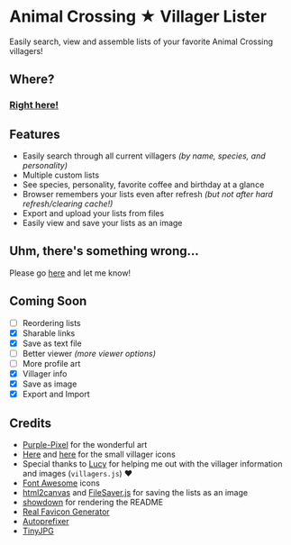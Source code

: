 # Animal Crossing ★ Villager Lister
Easily search, view and assemble lists of your favorite Animal Crossing villagers!

## Where?
### [**Right here!**](https://maxzilla60.github.io/AC-Lister/)

## Features
- Easily search through all current villagers *(by name, species, and personality)*
- Multiple custom lists
- See species, personality, favorite coffee and birthday at a glance
- Browser remembers your lists even after refresh *(but not after hard refresh/clearing cache!)*
- Export and upload your lists from files
- Easily view and save your lists as an image

## Uhm, there's something wrong...
Please go [here](https://github.com/Maxzilla60/AC-Lister/issues) and let me know!

## Coming Soon
- [ ] Reordering lists
- [x] Sharable links
- [x] Save as text file
- [ ] Better viewer *(more viewer options)*
- [ ] More profile art
- [x] Villager info
- [x] Save as image
- [x] Export and Import

## Credits
- [Purple-Pixel](https://purple-pixel.tumblr.com/) for the wonderful art
- [Here](http://kelseycrossing.com/post/149344517906/animal-crossing-pixel-masterpost) and [here](http://reguluscrossing.tumblr.com/post/153233705592/tried-to-edit-some-of-rehoeass-pixels-to-make) for the small villager icons
- Special thanks to [Lucy](http://laxatite.tumblr.com/) for helping me out with the villager information and images (`villagers.js`) ♥
- [Font Awesome](http://fontawesome.io/) icons
- [html2canvas](https://html2canvas.hertzen.com/) and [FileSaver.js](https://github.com/eligrey/FileSaver.js/) for saving the lists as an image
- [showdown](https://github.com/showdownjs/showdown) for rendering the README
- [Real Favicon Generator](http://realfavicongenerator.net/)
- [Autoprefixer](https://autoprefixer.github.io/)
- [TinyJPG](https://tinyjpg.com/)
